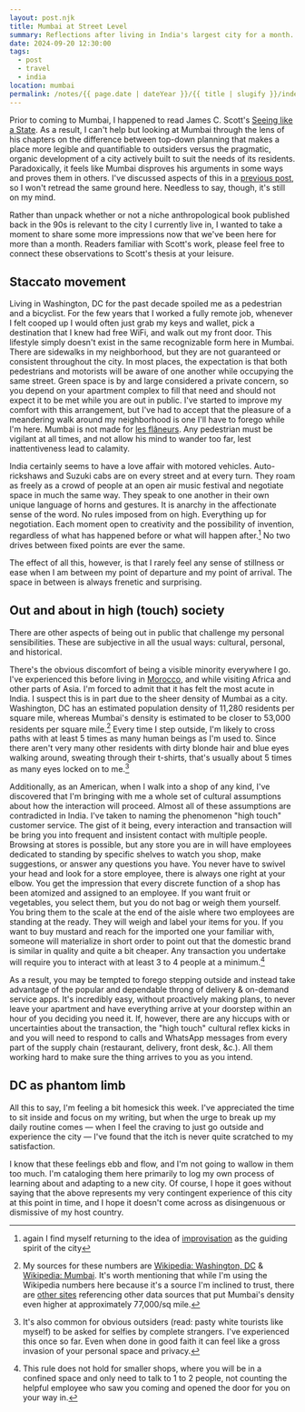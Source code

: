 ```yaml
---
layout: post.njk
title: Mumbai at Street Level
summary: Reflections after living in India's largest city for a month.
date: 2024-09-20 12:30:00
tags:
  - post
  - travel
  - india
location: mumbai
permalink: /notes/{{ page.date | dateYear }}/{{ title | slugify }}/index.html
---
```


Prior to coming to Mumbai, I happened to read James C. Scott's [Seeing like a State](https://en.wikipedia.org/wiki/Seeing_Like_a_State). As a result, I can't help but looking at Mumbai through the lens of his chapters on the difference between top-down planning that makes a place more legible and quantifiable to outsiders versus the pragmatic, organic development of a city actively built to suit the needs of its residents. Paradoxically, it feels like Mumbai disproves his arguments in some ways and proves them in others. I've discussed aspects of this in a [previous post](/notes/2024/the-improvised-city), so I won't retread the same ground here. Needless to say, though, it's still on my mind.

Rather than unpack whether or not a niche anthropological book published back in the 90s is relevant to the city I currently live in, I wanted to take a moment to share some more impressions now that we've been here for more than a month. Readers familiar with Scott's work, please feel free to connect these observations to Scott's thesis at your leisure.

## Staccato movement

Living in Washington, DC for the past decade spoiled me as a pedestrian and a bicyclist. For the few years that I worked a fully remote job, whenever I felt cooped up I would often just grab my keys and wallet, pick a destination that I knew had free WiFi, and walk out my front door. This lifestyle simply doesn't exist in the same recognizable form here in Mumbai. There are sidewalks in my neighborhood, but they are not guaranteed or consistent throughout the city. In most places, the expectation is that both pedestrians and motorists will be aware of one another while occupying the same street. Green space is by and large considered a private concern, so you depend on your apartment complex to fill that need and should not expect it to be met while you are out in public. I've started to improve my comfort with this arrangement, but I've had to accept that the pleasure of a meandering walk around my neighborhood is one I'll have to forego while I'm here. Mumbai is not made for [les flâneurs](https://en.wikipedia.org/wiki/Fl%C3%A2neur). Any pedestrian must be vigilant at all times, and not allow his mind to wander too far, lest inattentiveness lead to calamity.

India certainly seems to have a love affair with motored vehicles. Auto-rickshaws and Suzuki cabs are on every street and at every turn. They roam as freely as a crowd of people at an open air music festival and negotiate space in much the same way. They speak to one another in their own unique language of horns and gestures. It is anarchy in the affectionate sense of the word. No rules imposed from on high. Everything up for negotiation. Each moment open to creativity and the possibility of invention, regardless of what has happened before or what will happen after.[^1] No two drives between fixed points are ever the same.

The effect of all this, however, is that I rarely feel any sense of stillness or ease when I am between my point of departure and my point of arrival. The space in between is always frenetic and surprising.

## Out and about in high (touch) society
There are other aspects of being out in public that challenge my personal sensibilities. These are subjective in all the usual ways: cultural, personal, and historical.

There's the obvious discomfort of being a visible minority everywhere I go. I've experienced this before living in [Morocco](/tags/morocco), and while visiting Africa and other parts of Asia. I'm forced to admit that it has felt the most acute in India. I suspect this is in part due to the sheer density of Mumbai as a city. Washington, DC has an estimated population density of 11,280 residents per square mile, whereas Mumbai's density is estimated to be closer to 53,000 residents per square mile.[^2] Every time I step outside, I'm likely to cross paths with at least 5 times as many human beings as I'm used to. Since there aren't very many other residents with dirty blonde hair and blue eyes walking around, sweating through their t-shirts, that's usually about 5 times as many eyes locked on to me.[^3]

Additionally, as an American, when I walk into a shop of any kind, I've discovered that I'm bringing with me a whole set of cultural assumptions about how the interaction will proceed. Almost all of these assumptions are contradicted in India. I've taken to naming the phenomenon "high touch" customer service. The gist of it being, every interaction and transaction will be bring you into frequent and insistent contact with multiple people. Browsing at stores is possible, but any store you are in will have employees dedicated to standing by specific shelves to watch you shop, make suggestions, or answer any questions you have. You never have to swivel your head and look for a store employee, there is always one right at your elbow. You get the impression that every discrete function of a shop has been atomized and assigned to an employee. If you want fruit or vegetables, you select them, but you do not bag or weigh them yourself. You bring them to the scale at the end of the aisle where two employees are standing at the ready. They will weigh and label your items for you. If you want to buy mustard and reach for the imported one your familiar with, someone will materialize in short order to point out that the domestic brand is similar in quality and quite a bit cheaper. Any transaction you undertake will require you to interact with at least 3 to 4 people at a minimum.[^4]

As a result, you may be tempted to forego stepping outside and instead take advantage of the popular and dependable throng of delivery & on-demand service apps. It's incredibly easy, without proactively making plans, to never leave your apartment and have everything arrive at your doorstep within an hour of you deciding you need it. If, however, there are any hiccups with or uncertainties about the transaction, the "high touch" cultural reflex kicks in and you will need to respond to calls and WhatsApp messages from every part of the supply chain (restaurant, delivery, front desk, &c.). All them working hard to make sure the thing arrives to you as you intend.

## DC as phantom limb
All this to say, I'm feeling a bit homesick this week. I've appreciated the time to sit inside and focus on my writing, but when the urge to break up my daily routine comes — when I feel the craving to just go outside and experience the city — I've found that the itch is never quite scratched to my satisfaction.

I know that these feelings ebb and flow, and I'm not going to wallow in them too much. I'm cataloging them here primarily to log my own process of learning about and adapting to a new city. Of course, I hope it goes without saying that the above represents my very contingent experience of this city at this point in time, and I hope it doesn't come across as disingenuous or dismissive of my host country.

[^1]: again I find myself returning to the idea of [improvisation](/notes/2024/the-improvised-city) as the guiding spirit of the city
[^2]: My sources for these numbers are [Wikipedia: Washington, DC](https://en.wikipedia.org/wiki/Washington,_D.C.#Demographics:~:text=Density,11%2C280.71/sq%C2%A0mi) & [Wikipedia: Mumbai](https://en.wikipedia.org/wiki/Mumbai#:~:text=Density,53%2C000/sq%C2%A0mi). It's worth mentioning that while I'm using the Wikipedia numbers here because it's a source I'm inclined to trust, there are [other sites](https://www.usatoday.com/story/news/world/2019/07/11/the-50-most-densely-populated-cities-in-the-world/39664259/#:~:text=Population%20density%3A%2076%2C790%20per%20square%20mile) referencing other data sources that put Mumbai's density even higher at approximately 77,000/sq mile.
[^3]: It's also common for obvious outsiders (read: pasty white tourists like myself) to be asked for selfies by complete strangers. I've experienced this once so far. Even when done in good faith it can feel like a gross invasion of your personal space and privacy.
[^4]: This rule does not hold for smaller shops, where you will be in a confined space and only need to talk to 1 to 2 people, not counting the helpful employee who saw you coming and opened the door for you on your way in.
